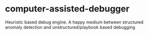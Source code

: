 # computer-assisted-debugger
Heuristic based debug engine.  A happy medium between structured anomaly detection and unstructured/playbook based debugging
